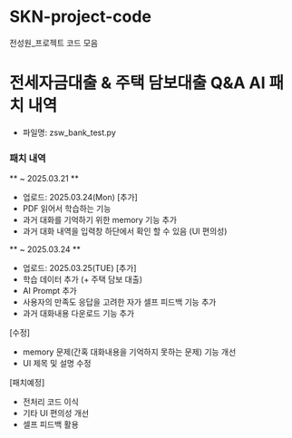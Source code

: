 # SKN-project-code
전성원_프로젝트 코드 모음

# 전세자금대출 & 주택 담보대출 Q&A AI 패치 내역
- 파일명: zsw_bank_test.py

### 패치 내역

** ~ 2025.03.21 **
- 업로드: 2025.03.24(Mon)
[추가]
- PDF 읽어서 학습하는 기능
- 과거 대화를 기억하기 위한 memory 기능 추가
- 과거 대화 내역을 입력창 하단에서 확인 할 수 있음 (UI 편의성)

** ~ 2025.03.24 **
- 업로드: 2025.03.25(TUE)
[추가]
- 학습 데이터 추가 (+ 주택 담보 대출)
- AI Prompt 추가
- 사용자의 만족도 응답을 고려한 자가 셀프 피드백 기능 추가
- 과거 대화내용 다운로드 기능 추가

[수정]
- memory 문제(간혹 대화내용을 기억하지 못하는 문제) 기능 개선
- UI 제목 및 설명 수정

[패치예정]
- 전처리 코드 이식
- 기타 UI 편의성 개선
- 셀프 피드백 활용
